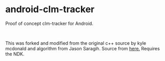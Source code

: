 android-clm-tracker
===================

Proof of concept clm-tracker for Android.

<br/>

This was forked and modified from the original c++ source by kyle mcdonald and algorithm from Jason Saragih. 
Source from [here.](https://github.com/kylemcdonald/FaceTracker)
Requires the NDK.

